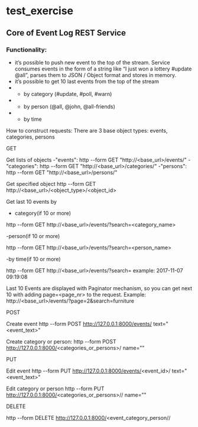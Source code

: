 # test_exercise
## Core of Event Log REST Service

### Functionality:
- it’s possible to push new event to the top of the stream. Service
consumes events in the form of a string like “I just won a lottery
#update @all”, parses them to JSON / Object format and stores in
memory.
- it’s possible to get 10 last events from the top of the stream
- - by category (#update, #poll, #warn)
- - by person (@all, @john, @all-friends)
- - by time

How to construct requests:
There are 3 base object types: events, categories, persons

GET

Get lists of objects
-"events": http --form GET "http://<base_url>/events/"
-"categories": http --form GET "http://<base_url>/categories/"
-"persons": http --form GET "http://<base_url>/persons/"

Get specified object
http --form GET http://<base_url>/<object_type>/<object_id>

Get last 10 events by
- category(if 10 or more)

http --form GET http://<base_url>/events/?search=<category_name>

-person(if 10 or more)

http --form GET http://<base_url>/events/?search=<person_name>

-by time(if 10 or more)

http --form GET http://<base_url>/events/?search=<YYYY-mm-dd HH:MM:SS> 
example: 2017-11-07 09:19:08

Last 10 Events are displayed with Paginator mechanism, so you can get next 10
with adding page=<page_nr> to the request.
Example: http://<base_url>/events/?page=2&search=furniture

POST 

Create event
http --form POST http://127.0.0.1:8000/events/ text="<event_text>"

Create category or person:
http --form POST http://127.0.0.1:8000/<categories_or_persons>/ name="<name>"


PUT

Edit event
http --form PUT http://127.0.0.1:8000/events/<event_id>/ text="<event_text>"

Edit category or person
http --form PUT http://127.0.0.1:8000/<categories_or_persons>/<id>/ name="<name>"

DELETE

http --form DELETE http://127.0.0.1:8000/<event_category_person/<id>/
